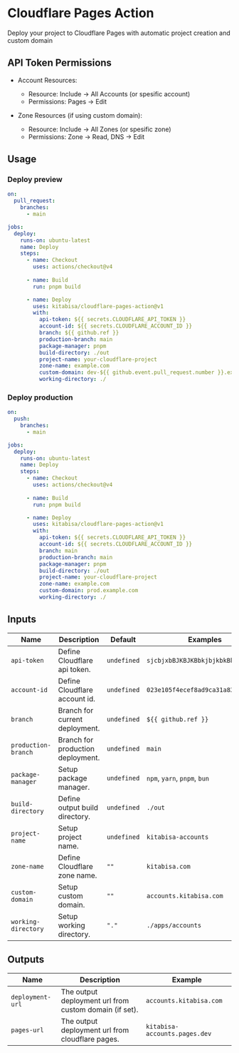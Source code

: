 # Cloudflare Pages Action

Deploy your project to Cloudflare Pages with automatic project creation and custom domain

## API Token Permissions

  * Account Resources:
    * Resource: Include -> All Accounts (or spesific account)
    * Permissions: Pages -> Edit

  * Zone Resources (if using custom domain):
    * Resource: Include -> All Zones (or spesific zone)
    * Permissions: Zone -> Read, DNS -> Edit

## Usage

### Deploy preview

```yaml
on:
  pull_request:
    branches:
      - main

jobs:
  deploy:
    runs-on: ubuntu-latest
    name: Deploy
    steps:
      - name: Checkout
        uses: actions/checkout@v4
      
      - name: Build
        run: pnpm build

      - name: Deploy
        uses: kitabisa/cloudflare-pages-action@v1
        with:
          api-token: ${{ secrets.CLOUDFLARE_API_TOKEN }}
          account-id: ${{ secrets.CLOUDFLARE_ACCOUNT_ID }}
          branch: ${{ github.ref }}
          production-branch: main
          package-manager: pnpm
          build-directory: ./out
          project-name: your-cloudflare-project
          zone-name: example.com
          custom-domain: dev-${{ github.event.pull_request.number }}.example.com
          working-directory: ./
```

### Deploy production

```yaml
on:
  push:
    branches:
      - main

jobs:
  deploy:
    runs-on: ubuntu-latest
    name: Deploy
    steps:
      - name: Checkout
        uses: actions/checkout@v4
      
      - name: Build
        run: pnpm build

      - name: Deploy
        uses: kitabisa/cloudflare-pages-action@v1
        with:
          api-token: ${{ secrets.CLOUDFLARE_API_TOKEN }}
          account-id: ${{ secrets.CLOUDFLARE_ACCOUNT_ID }}
          branch: main
          production-branch: main
          package-manager: pnpm
          build-directory: ./out
          project-name: your-cloudflare-project
          zone-name: example.com
          custom-domain: prod.example.com
          working-directory: ./
```

## Inputs

| Name                  | Description                       | Default       | Examples                              |
| --------------------- | --------------------------------- | ------------- | ------------------------------------- |
| `api-token`           | Define Cloudflare api token.      | `undefined`   | `sjcbjxbBJKBJKBbkjbjkbkBkbjkBjkbk`    |
| `account-id`          | Define Cloudflare account id.     | `undefined`   | `023e105f4ecef8ad9ca31a8372d0c353`    |
| `branch`              | Branch for current deployment.    | `undefined`   | `${{ github.ref }}`                   |
| `production-branch`   | Branch for production deployment. | `undefined`   | `main`                                |
| `package-manager`     | Setup package manager.            | `undefined`   | `npm`, `yarn`, `pnpm`, `bun`          |
| `build-directory`     | Define output build directory.    | `undefined`   | `./out`                               |
| `project-name`        | Setup project name.               | `undefined`   | `kitabisa-accounts`                   |
| `zone-name`           | Define Cloudflare zone name.      | `""`          | `kitabisa.com`                        |
| `custom-domain`       | Setup custom domain.              | `""`          | `accounts.kitabisa.com`               |
| `working-directory`   | Setup working directory.          | `"."`         | `./apps/accounts`                     |

## Outputs

| Name              | Description                                               | Example                       |
| ----------------- | --------------------------------------------------------- | ----------------------------- |
| `deployment-url`  | The output deployment url from custom domain (if set).    | `accounts.kitabisa.com`       |
| `pages-url`       | The output deployment url from cloudflare pages.          | `kitabisa-accounts.pages.dev` |
